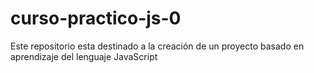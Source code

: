 # curso-practico-js-0
Este repositorio esta destinado a la creación de un proyecto basado en aprendizaje del lenguaje JavaScript
